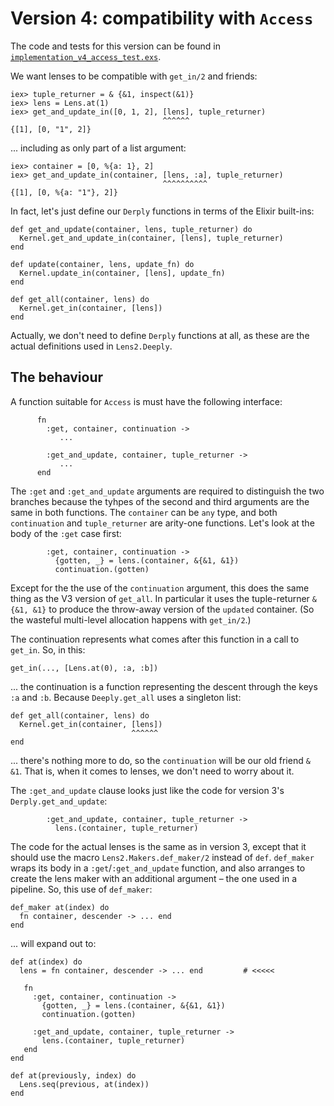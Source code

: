 # Version 4: compatibility with `Access`

The code and tests for this version can be found in
[`implementation_v4_access_test.exs`](../test/mostly_words/tutorial/implementation_v4_access_test.exs).


We want lenses to be compatible with `get_in/2` and friends:


    iex> tuple_returner = & {&1, inspect(&1)}
    iex> lens = Lens.at(1)
    iex> get_and_update_in([0, 1, 2], [lens], tuple_returner)
                                      ^^^^^^
    {[1], [0, "1", 2]}
    

... including as only part of a list argument:


    iex> container = [0, %{a: 1}, 2]
    iex> get_and_update_in(container, [lens, :a], tuple_returner)
                                      ^^^^^^^^^^
    {[1], [0, %{a: "1"}, 2]}

In fact, let's just define our `Derply` functions in terms of the Elixir built-ins:


    def get_and_update(container, lens, tuple_returner) do
      Kernel.get_and_update_in(container, [lens], tuple_returner)
    end

    def update(container, lens, update_fn) do
      Kernel.update_in(container, [lens], update_fn)
    end

    def get_all(container, lens) do
      Kernel.get_in(container, [lens])
    end

Actually, we don't need to define `Derply` functions at all, as these
are the actual definitions used in `Lens2.Deeply`.

## The behaviour

A function suitable for `Access` is must have the following interface:

          fn
            :get, container, continuation ->
               ...

            :get_and_update, container, tuple_returner ->
               ...
          end

The `:get` and `:get_and_update` arguments are required to distinguish
the two branches because the tyhpes of the second and third arguments
are the same in both functions. The `container` can be `any` type, and
both `continuation` and `tuple_returner` are arity-one
functions. Let's look at the body of the `:get` case first:

            :get, container, continuation ->
              {gotten, _} = lens.(container, &{&1, &1})
              continuation.(gotten)

Except for the the use of the `continuation` argument, this does the
same thing as the V3 version of `get_all`. In particular it uses the
tuple-returner `&{&1, &1}` to produce the throw-away version of the
`updated` container. (So the wasteful multi-level allocation happens with
`get_in/2`.)

The continuation represents what comes after this function in a call to `get_in`. So, in this:


    get_in(..., [Lens.at(0), :a, :b])

... the continuation is a function representing the descent through
the keys `:a` and `:b`. Because `Deeply.get_all` uses a singleton
list:

    def get_all(container, lens) do
      Kernel.get_in(container, [lens])
                               ^^^^^^
    end

... there's nothing more to do, so the `continuation` will be our old
friend `& &1`. That is, when it comes to lenses, we don't need to
worry about it.

The `:get_and_update` clause looks just like the code for version 3's `Derply.get_and_update`:

            :get_and_update, container, tuple_returner ->
              lens.(container, tuple_returner)


The code for the actual lenses is the same as in version 3, except
that it should use the macro `Lens2.Makers.def_maker/2` instead of
`def`. `def_maker` wraps its body in a `:get`/`:get_and_update`
function, and also arranges to create the lens maker with an
additional argument – the one used in a pipeline. So, this use of `def_maker`:

    def_maker at(index) do
      fn container, descender -> ... end
    end

... will expand out to:

    def at(index) do 
      lens = fn container, descender -> ... end         # <<<<<
    
       fn
         :get, container, continuation -> 
           {gotten, _} = lens.(container, &{&1, &1})
           continuation.(gotten)

         :get_and_update, container, tuple_returner ->
           lens.(container, tuple_returner)
       end
    end
    
    def at(previously, index) do 
      Lens.seq(previous, at(index))
    end
    
